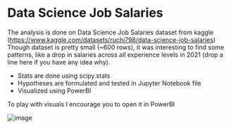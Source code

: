 # Data Science Job Salaries
The analysis is done on Data Science Job Salaries dataset from kaggle (https://www.kaggle.com/datasets/ruchi798/data-science-job-salaries)
Though dataset is pretty small (~600 rows), it was interesting to find some patterns, like a drop in salaries across all experience levels in 2021 (drop a line here
if you have any idea why). 

- Stats are done using scipy.stats
- Hypotheses are formulated and tested in Jupyter Notebook file
- Visualized using PowerBI

To play with visuals I encourage you to open it in PowerBI

![image](https://user-images.githubusercontent.com/114425094/194512080-65fb2bc3-f652-4047-a925-4941c4339e42.png)

